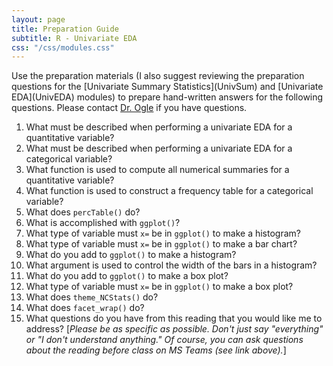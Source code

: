 ```yaml
---
layout: page
title: Preparation Guide
subtitle: R - Univariate EDA
css: "/css/modules.css"
---
```


<div class="alert alert-warning">
Use the preparation materials (I also suggest reviewing the preparation questions for the [Univariate Summary Statistics](UnivSum) and [Univariate EDA](UnivEDA) modules) to prepare hand-written answers for the following questions. Please contact <a href="https://teams.microsoft.com/l/channel/19%3ad26a8cc37740458aaf93fe10815c9eb1%40thread.tacv2/Questions%2520-%2520Preparation%2520Guide?groupId=1c605bf3-86b9-4b57-8b0c-1753c67bf54a&tenantId=b70d8bab-80b6-4766-b5da-fcfdabdf71c7" target="_blank">Dr. Ogle</a> if you have questions.
</div>

1. What must be described when performing a univariate EDA for a quantitative variable?
1. What must be described when performing a univariate EDA for a categorical variable?
1. What function is used to compute all numerical summaries for a quantitative variable?
1. What function is used to construct a frequency table for a categorical variable?
1. What does `percTable()` do?
1. What is accomplished with `ggplot()`?
1. What type of variable must `x=` be in `ggplot()` to make a histogram?
1. What type of variable must `x=` be in `ggplot()` to make a bar chart?
1. What do you add to `ggplot()` to make a histogram?
1. What argument is used to control the width of the bars in a histogram?
1. What do you add to `ggplot()` to make a box plot?
1. What type of variable must `x=` be in `ggplot()` to make a box plot?
1. What does `theme_NCStats()` do?
1. What does `facet_wrap()` do?
1. What questions do you have from this reading that you would like me to address? [*Please be as specific as possible. Don't just say "everything" or "I don't understand anything." Of course, you can ask questions about the reading before class on MS Teams (see link above).*]
